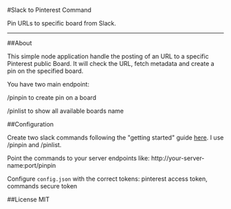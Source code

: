 #Slack to Pinterest Command

Pin URLs to specific board from Slack.

----

##About

This simple node application handle the posting of an URL to a specific Pinterest public Board. It will check the URL, fetch metadata
and create a pin on the specified board.

You have two main endpoint:

 /pinpin to create pin on a board

 /pinlist to show all available boards name


##Configuration

Create two slack commands following the "getting started" guide [here](https://api.slack.com/slash-commands). I use /pinpin and /pinlist.

Point the commands to your server endpoints like: http://your-server-name:port/pinpin

Configure ``config.json`` with the correct tokens: pinterest access token, commands secure token

##License MIT



